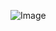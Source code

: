 ![Image](https://github.com/dmitriiweb/extract-emails/blob/docs_improvements/images/email.png?raw=true)
